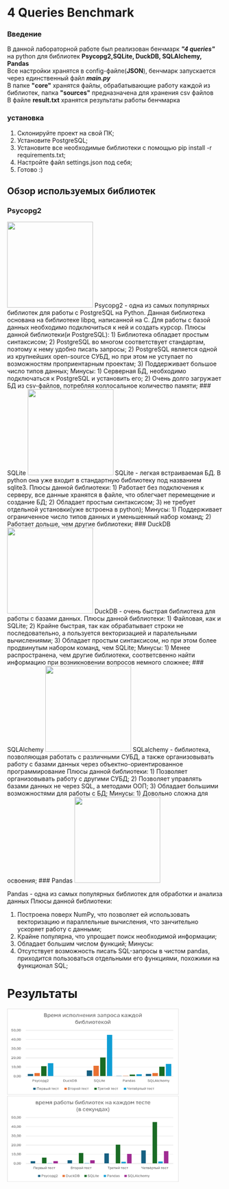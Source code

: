 # 4 Queries Benchmark
### Введение
В данной лабораторной работе был реализован бенчмарк ***"4 queries"*** на python для библиотек **Psycopg2,SQLite, DuckDB, SQLAlchemy, Pandas**  
Все настройки хранятся в config-файле(**JSON**), бенчмарк запускается через единственный файл ***main.py***  
В папке **"core"** хранятся файлы, обрабатывающие работу каждой из библиотек, папка **"sources"** предназначена для хранения csv файлов  
В файле **result.txt** хранятся результаты работы бенчмарка
### установка
1) Склонируйте проект на свой ПК;
2) Установите PostgreSQL;
3) Установите все необходимые библиотеки с помощью pip install -r requirements.txt;
4) Настройте файл settings.json под себя;
5) Готово :)
## Обзор используемых библиотек
### Psycopg2
<img src="https://drive.google.com/uc?export=view&id=1UX5Rmg7k8W5rR6Jp0Yg2ibY_iUCJI_tZ" width="200" height="200">  
Psycopg2 - одна из самых популярных библиотек для работы с PostgreSQL на Python. Данная библиотека основана на библиотеке libpq, написанной на С.   
Для работы с базой данных необходимо подключиться к ней и создать курсор.
Плюсы данной библиотеки(и PostgreSQL):
1) Библиотека обладает простым синтаксисом;
2) PostgreSQL во многом соответствует стандартам, поэтому к нему удобно писать запросы;
2) PostgreSQL является одной из крупнейших open-source СУБД, но при этом не уступает по возможностям проприентарным проектам;
3) Поддерживает большое число типов данных;
Минусы:
1) Серверная БД, необходимо подключаться к PostgreSQL и установить его;
2) Очень долго загружает БД из csv-файлов, потребляя коллосальное количество памяти;
### SQLite
<img src="https://drive.google.com/uc?export=view&id=17-BPqAE0O1hH6qQZHqHEi7_Tzlw8XpWn" width="200" height="200">  
SQLite - легкая встраиваемая БД. В python она уже входит в стандартную библиотеку под названием sqlite3.
Плюсы данной библиотеки:
1) Работает без подключения к серверу, все данные хранятся в файле, что облегчает перемещение и создание БД;
2) Обладает простым синтаксисом;
3) не требует отдельной установки(уже встроена в python);
Минусы:
1) Поддерживает ограниченное число типов данных и уменьшенный набор команд;
2) Работает дольше, чем другие библиотеки;
### DuckDB
<img src="https://drive.google.com/uc?export=view&id=1Oewo9mXa4-em3TlQLRY80nWpzzKWb2TU" width="200" height="200">  
DuckDB - очень быстрая библиотека для работы с базами данных.
Плюсы данной библиотеки:
1) Файловая, как и SQLite;
2) Крайне быстрая, так как обрабатывает строки не последовательно, а пользуется векторизацией и паралельными вычислениями;
3) Обладает простым синтаксисом, но при этом более продвинутым набором команд, чем SQLite;
Минусы:
1) Менее распространена, чем другие библиотеки, соответсвенно найти информацию при возникновении вопросов немного сложнее;
### SQLAlchemy
<img src="https://drive.google.com/uc?export=view&id=12ZrQQRZMQMn6P2B9VYcQaHNA4ZpJiFiy" width="200" height="200">  
SQLalchemy - библиотека, позволяющая работать с различными СУБД, а также организовывать работу с базами данных через объектно-ориентированное программирование
Плюсы данной библиотеки:
1) Позволяет организовывать работу с другими СУБД;
2) Позволяет управлять базами данных не через SQL, а методами ООП;
3) Обладает большими возможностями для работы с БД;
Минусы:
1) Довольно сложна для освоения;
### Pandas
<img src="https://drive.google.com/uc?export=view&id=18j3Z_KCXDKdr5Jlsbz1x0VBmZopNbuA4" width="200" height="200">

Pandas - одна из самых популярных библиотек для обработки и анализа данных
Плюсы данной библиотеки:
1) Построена поверх NumPy, что позволяет ей использовать векторизацию и параллельные вычисления, что занчительно ускоряет работу с данными;
2) Крайне популярна, что упрощает поиск необходимой информации;
3) Обладает большим числом функций;
Минусы:
1) Отсутствует возможность писать SQL-запросы в чистом pandas, приходится пользоваться отдельными его функциями, похожими на функционал SQL;
# Результаты
<img src="results/first.png" width="400" height="200">
<img src="results/second.png" width="400" height="200">